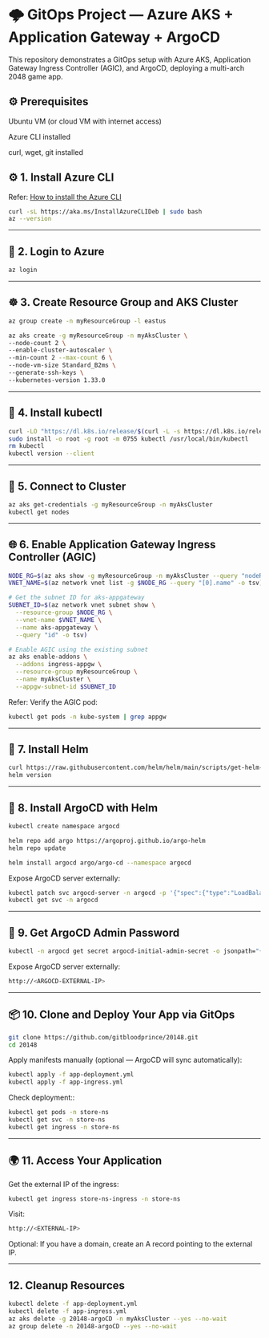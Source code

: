 # 🌩️ GitOps Project — Azure AKS + Application Gateway + ArgoCD

This repository demonstrates a GitOps setup with Azure AKS, Application Gateway Ingress Controller (AGIC), and ArgoCD, deploying a multi-arch 2048 game app.

## ⚙️ Prerequisites

Ubuntu VM (or cloud VM with internet access)

Azure CLI installed

curl, wget, git installed

## ⚙️ 1. Install Azure CLI

Refer: [How to install the Azure CLI](https://learn.microsoft.com/en-us/cli/azure/install-azure-cli?view=azure-cli-latest)

```bash
curl -sL https://aka.ms/InstallAzureCLIDeb | sudo bash
az --version
```

---

## 🔐 2. Login to Azure

```bash
az login
```

---

## ☸️ 3. Create Resource Group and AKS Cluster

```bash
az group create -n myResourceGroup -l eastus

az aks create -g myResourceGroup -n myAksCluster \
--node-count 2 \
--enable-cluster-autoscaler \
--min-count 2 --max-count 6 \
--node-vm-size Standard_B2ms \
--generate-ssh-keys \
--kubernetes-version 1.33.0
```

---

## 🧰 4. Install kubectl

```bash
curl -LO "https://dl.k8s.io/release/$(curl -L -s https://dl.k8s.io/release/stable.txt)/bin/linux/amd64/kubectl"
sudo install -o root -g root -m 0755 kubectl /usr/local/bin/kubectl
rm kubectl
kubectl version --client
```

---

## 🔗 5. Connect to Cluster

```bash
az aks get-credentials -g myResourceGroup -n myAksCluster
kubectl get nodes
```
---

## 🌐 6. Enable Application Gateway Ingress Controller (AGIC)

```bash
NODE_RG=$(az aks show -g myResourceGroup -n myAksCluster --query "nodeResourceGroup" -o tsv)
VNET_NAME=$(az network vnet list -g $NODE_RG --query "[0].name" -o tsv)

# Get the subnet ID for aks-appgateway
SUBNET_ID=$(az network vnet subnet show \
  --resource-group $NODE_RG \
  --vnet-name $VNET_NAME \
  --name aks-appgateway \
  --query "id" -o tsv)

# Enable AGIC using the existing subnet
az aks enable-addons \
  --addons ingress-appgw \
  --resource-group myResourceGroup \
  --name myAksCluster \
  --appgw-subnet-id $SUBNET_ID

```
Refer: Verify the AGIC pod:
```bash
kubectl get pods -n kube-system | grep appgw
```

---

## 🚀 7. Install Helm

```bash
curl https://raw.githubusercontent.com/helm/helm/main/scripts/get-helm-3 | bash
helm version
```
---
## 🧭 8. Install ArgoCD with Helm

```bash
kubectl create namespace argocd

helm repo add argo https://argoproj.github.io/argo-helm
helm repo update

helm install argocd argo/argo-cd --namespace argocd
```
Expose ArgoCD server externally:
```bash
kubectl patch svc argocd-server -n argocd -p '{"spec":{"type":"LoadBalancer"}}'
kubectl get svc -n argocd
```

---

## 🔑 9. Get ArgoCD Admin Password

```bash
kubectl -n argocd get secret argocd-initial-admin-secret -o jsonpath="{.data.password}" | base64 -d
```
Expose ArgoCD server externally:
```bash
http://<ARGOCD-EXTERNAL-IP>
```
---

## 📦 10. Clone and Deploy Your App via GitOps

```bash
git clone https://github.com/gitbloodprince/20148.git
cd 20148
```
Apply manifests manually (optional — ArgoCD will sync automatically):
```bash
kubectl apply -f app-deployment.yml
kubectl apply -f app-ingress.yml
```
Check deployment::
```bash
kubectl get pods -n store-ns
kubectl get svc -n store-ns
kubectl get ingress -n store-ns
```
---

## 🌍 11. Access Your Application
Get the external IP of the ingress:
```bash
kubectl get ingress store-ns-ingress -n store-ns
```
Visit:
```bash
http://<EXTERNAL-IP>
```
Optional: If you have a domain, create an A record pointing to the external IP.

---

## 12. Cleanup Resources

```bash
kubectl delete -f app-deployment.yml
kubectl delete -f app-ingress.yml
az aks delete -g 20148-argoCD -n myAksCluster --yes --no-wait
az group delete -n 20148-argoCD --yes --no-wait
```


